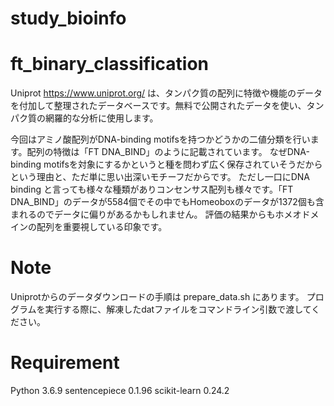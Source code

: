 # study_bioinfo
# ft_binary_classification
Uniprot https://www.uniprot.org/ は、タンパク質の配列に特徴や機能のデータを付加して整理されたデータベースです。無料で公開されたデータを使い、タンパク質の網羅的な分析に使用します。


今回はアミノ酸配列がDNA-binding motifsを持つかどうかの二値分類を行います。配列の特徴は「FT   DNA_BIND」のように記載されています。
なぜDNA-binding motifsを対象にするかというと種を問わず広く保存されていそうだからという理由と、ただ単に思い出深いモチーフだからです。
ただし一口にDNA binding と言っても様々な種類がありコンセンサス配列も様々です。「FT   DNA_BIND」のデータが5584個でその中でもHomeoboxのデータが1372個も含まれるのでデータに偏りがあるかもしれません。
評価の結果からもホメオドメインの配列を重要視している印象です。

# Note 
Uniprotからのデータダウンロードの手順は prepare_data.sh にあります。
プログラムを実行する際に、解凍したdatファイルをコマンドライン引数で渡してください。

# Requirement

Python 3.6.9
sentencepiece   0.1.96
scikit-learn     0.24.2

